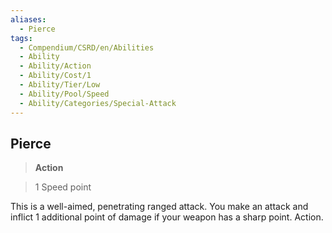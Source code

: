 ```yaml
---
aliases:
  - Pierce
tags:
  - Compendium/CSRD/en/Abilities
  - Ability
  - Ability/Action
  - Ability/Cost/1
  - Ability/Tier/Low
  - Ability/Pool/Speed
  - Ability/Categories/Special-Attack
---
```

  
    
## Pierce    
>**Action**    
>1 Speed point  
    
This is a well-aimed, penetrating ranged attack. You make an attack and inflict 1 additional point of damage if your weapon has a sharp point. Action.